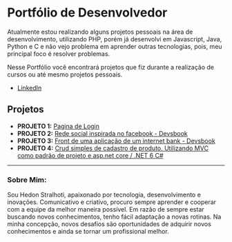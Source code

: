 # Portfólio de Desenvolvedor

Atualmente estou realizando alguns projetos pessoais na área de desenvolvimento, utilizando PHP, porém já desenvolvi em Javascript, Java, Python e C e não vejo problema em aprender outras tecnologias, pois, meu principal foco é resolver problemas.


Nesse Portfólio você encontrará projetos que fiz durante a realização de cursos ou até mesmo projetos pessoais.


* [LinkedIn](https://www.linkedin.com/in/hedon-stralhoti-33a36a9b/)

## Projetos 

* **PROJETO 1:** [Pagina de Login](https://github.com/Hedonstralhoti/Sistema-de-login)
* **PROJETO 2:** [Rede social inspirada no facebook - Devsbook](https://github.com/Hedonstralhoti/Devsbook)
* **PROJETO 3:** [Front de uma aplicação de um internet bank - Devsbook](https://github.com/Hedonstralhoti/bytebank)
* **PROJETO 4:** [Crud simples de cadastro de produto. Utilizando MVC como padrão de projeto e asp.net core / .NET 6 C#](https://github.com/Hedonstralhoti/cadastroDeProduto)


---

### Sobre Mim:

Sou Hedon Stralhoti, apaixonado por tecnologia, desenvolvimento e inovações. Comunicativo e criativo, procuro sempre aprender e cooperar com a equipe da melhor maneira possível. Em razão de sempre estar buscando novos conhecimentos, tenho fácil adaptação a novas rotinas. Na minha concepção, novos desafios são oportunidades de adquirir novos conhecimentos e ainda se tornar um profissional melhor.


